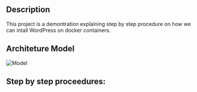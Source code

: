 ## Description

This project is a demontration explaining step by step procedure on how we can intall WordPress on docker containers.

## Architeture Model

![Model](https://github.com/NitheshT/Wordpress_Installation_Docket/assets/122042254/9c92a8cf-2534-421c-8514-feb1577872d1)

## Step by step proceedures:

